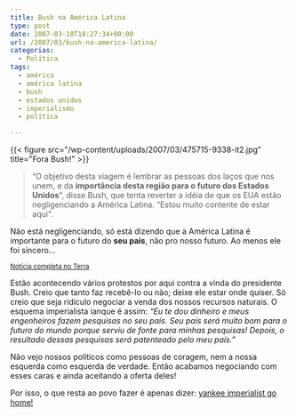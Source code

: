```yaml
---
title: Bush na América Latina
type: post
date: 2007-03-10T18:27:34+00:00
url: /2007/03/bush-na-america-latina/
categorias:
  - Política
tags:
  - américa
  - américa latina
  - bush
  - estados unidos
  - imperialismo
  - política

---
```

{{< figure src="/wp-content/uploads/2007/03/475715-9338-it2.jpg" title="Fora Bush!" >}}

> “O objetivo desta viagem é lembrar as pessoas dos laços que nos unem, e da **importância desta região para o futuro dos Estados Unidos**“, disse Bush, que tenta reverter a idéia de que os EUA estão negligenciando a América Latina. “Estou muito contente de estar aqui”.

Não está negligenciando, só está dizendo que a América Latina é importante para o futuro do **seu país**, não pro nosso futuro. Ao menos ele foi sincero…

<small><a href="http://noticias.terra.com.br/mundo/interna/0,,OI1464483-EI8140,00.html">Notícia completa no Terra</a></small>

Estão acontecendo vários protestos por aqui contra a vinda do presidente Bush. Creio que tanto faz recebê-lo ou não; deixe ele estar onde quiser. Só creio que seja ridículo negociar a venda dos nossos recursos naturais. O esquema imperialista ianque é assim: _“Eu te dou dinheiro e meus engenheiros fazem pesquisas no seu país. Seu país será muito bom para o futuro do mundo porque serviu de fonte para minhas pesquisas! Depois, o resultado dessas pesquisas será patenteado pelo meu país.”_

Não vejo nossos políticos como pessoas de coragem, nem a nossa esquerda como esquerda de verdade. Então acabamos negociando com esses caras e ainda aceitando a oferta deles!

Por isso, o que resta ao povo fazer é apenas dizer: [yankee imperialist go home!][1]

 [1]: /2007/02/yankee-imperialist-go-home/

